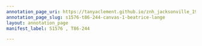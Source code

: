 ```yaml
---
annotation_page_uri: https://tanyaclement.github.io/znh_jacksonville_1939/annotations/s1576-t86-244-canvas-1-beatrice-lange.json
annotation_page_slug: s1576-t86-244-canvas-1-beatrice-lange
layout: annotation_page
manifest_label: S1576 , T86-244

---
```

